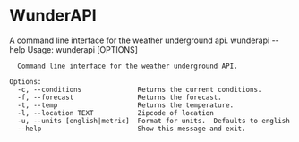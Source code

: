 # WunderAPI
A command line interface for the weather underground api.
    wunderapi --help
    Usage: wunderapi [OPTIONS]

      Command line interface for the weather underground API.

    Options:
      -c, --conditions              Returns the current conditions.
      -f, --forecast                Returns the forecast.
      -t, --temp                    Returns the temperature.
      -l, --location TEXT           Zipcode of location
      -u, --units [english|metric]  Format for units.  Defaults to english
      --help                        Show this message and exit.
